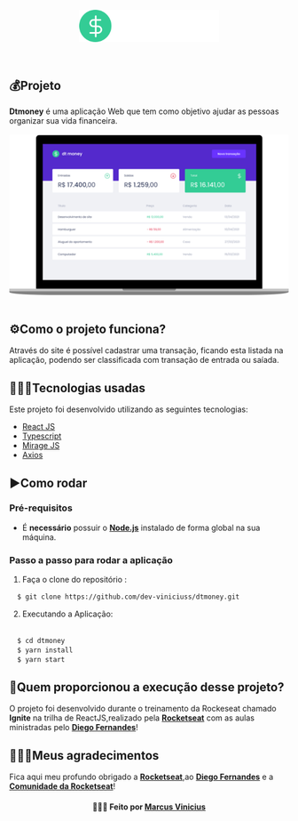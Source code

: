 

<p align="center">
  <img src="src/assets/logo.svg" width="50%" alt="dt money">
</p>

</br>


## 💰Projeto
**Dtmoney** é uma aplicação Web que tem como objetivo ajudar as pessoas organizar sua vida financeira.
<br />
<br />
<img src="https://github.com/dev-viniciuss/dtmoney/blob/main/notebook.png">
<br />
<br />

## ⚙️Como o projeto funciona?
Através do site é possível cadastrar uma transação, ficando esta listada na aplicação, podendo ser classificada com transação de entrada ou saíada.

## 👨🏻‍💻Tecnologias usadas
Este projeto foi desenvolvido utilizando as seguintes tecnologias:
  * [React JS](https://pt-br.reactjs.org)
  * [Typescript](https://www.typescriptlang.org/)
  * [Mirage JS](https://miragejs.com/)
  * [Axios](https://www.npmjs.com/package/axios)

## ▶️Como rodar
  ### **Pré-requisitos**
  - É **necessário** possuir o **[Node.js](https://nodejs.org/en/)** instalado de forma global na sua máquina.
  
 ### **Passo a passo para rodar a aplicação**  
1. Faça o clone do repositório :

```sh
  $ git clone https://github.com/dev-viniciuss/dtmoney.git
```

2. Executando a Aplicação:

```sh

  $ cd dtmoney
  $ yarn install
  $ yarn start
```
  
## 🚀Quem proporcionou a execução desse projeto?
O projeto foi desenvolvido durante o treinamento da Rockeseat chamado **Ignite** na trilha de ReactJS,realizado pela **[Rocketseat](https://rocketseat.com.br)** com as aulas ministradas pelo **[Diego Fernandes](https://github.com/diego3g)**!

## 👨🏻‍🚀Meus agradecimentos
Fica aqui meu profundo obrigado a **[Rocketseat](https://rocketseat.com.br)**,ao **[Diego Fernandes](https://github.com/diego3g)** e a **[Comunidade da Rocketseat](https://discordapp.com/invite/gCRAFhc)**!

<h4 align="center">
    👨🏻‍🚀 Feito por <a href="https://www.linkedin.com/in/marcus-vinicius-silva-costa-6098911a4" target="_blank">Marcus Vinicius</a>
</h4>
